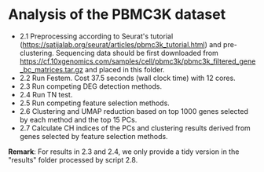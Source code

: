 # Analysis of the PBMC3K dataset

- 2.1 Preprocessing according to Seurat's tutorial (https://satijalab.org/seurat/articles/pbmc3k_tutorial.html) and pre-clustering. Sequencing data should be first downloaded from https://cf.10xgenomics.com/samples/cell/pbmc3k/pbmc3k_filtered_gene_bc_matrices.tar.gz and placed in this folder.
- 2.2 Run Festem. Cost 37.5 seconds (wall clock time) with 12 cores.
- 2.3 Run competing DEG detection methods.
- 2.4 Run TN test.
- 2.5 Run competing feature selection methods.
- 2.6 Clustering and UMAP reduction based on top 1000 genes selected by each method and the top 15 PCs.
- 2.7 Calculate CH indices of the PCs and clustering results derived from genes selected by feature selection methods.

**Remark**: For results in 2.3 and 2.4, we only provide a tidy version in the "results" folder processed by script 2.8. 